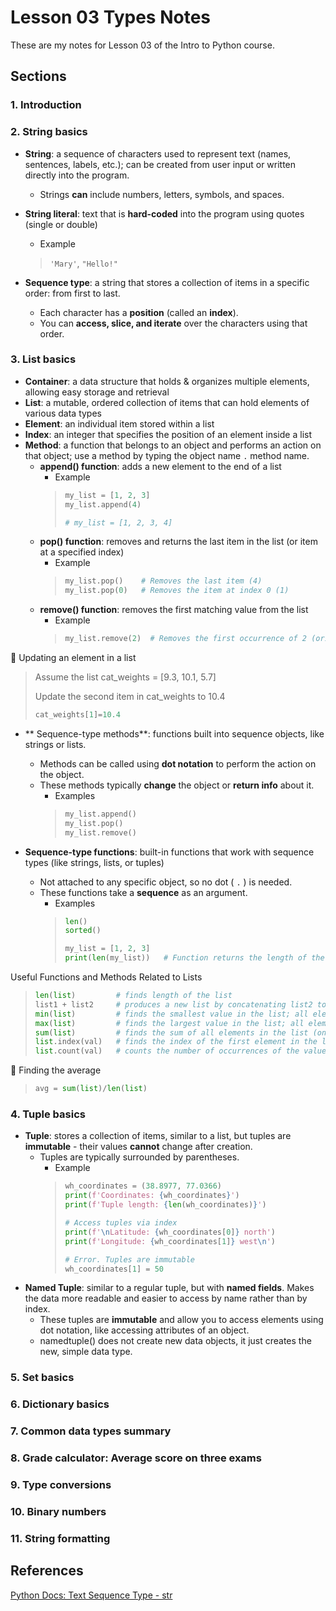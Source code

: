 # Lesson 03 Types Notes

These are my notes for Lesson 03 of the Intro to Python course.

## Sections

### 1. Introduction


### 2. String basics

- **String**: a sequence of characters used to represent text (names, sentences, labels, etc.); can be created from user input or written directly into the program.
  - Strings **can** include numbers, letters, symbols, and spaces.
- **String literal**: text that is **hard-coded** into the program using quotes (single or double)
  - Example
  > ```'Mary'```, ```"Hello!"```
  
- **Sequence type**: a string that stores a collection of items in a specific order: from first to last.
  - Each character has a **position** (called an **index**).
  - You can **access, slice, and iterate** over the characters using that order.

### 3. List basics

- **Container**: a data structure that holds & organizes multiple elements, allowing easy storage and retrieval
- **List**: a mutable, ordered collection of items that can hold elements of various data types
- **Element**: an individual item stored within a list
- **Index**: an integer that specifies the position of an element inside a list
- **Method**: a function that belongs to an object and performs an action on that object; use a method by typing the object name ```.``` method name.
  - **append() function**: adds a new element to the end of a list
    - Example
    > ```python
    > my_list = [1, 2, 3]
    > my_list.append(4)
    >
    > # my_list = [1, 2, 3, 4]
    > ```
  - **pop() function**: removes and returns the last item in the list (or item at a specified index)
    - Example
    > ```python
    > my_list.pop()    # Removes the last item (4)
    > my_list.pop(0)   # Removes the item at index 0 (1)
    > ```
  - **remove() function**: removes the first matching value from the list
    - Example
    > ```python
    > my_list.remove(2)  # Removes the first occurrence of 2 (originally my_list[1])
    > ```

📌 Updating an element in a list
> Assume the list cat_weights = [9.3, 10.1, 5.7]
> 
> Update the second item in cat_weights to 10.4
> ```python
> cat_weights[1]=10.4
> ```

- ** Sequence-type methods**: functions built into sequence objects, like strings or lists.
  - Methods can be called using **dot notation** to perform the action on the object.
  - These methods typically **change** the object or **return info** about it.
    - Examples
    > ```python
    > my_list.append()
    > my_list.pop()
    > my_list.remove()
    > ```
  
- **Sequence-type functions**: built-in functions that work with sequence types (like strings, lists, or tuples)
  - Not attached to any specific object, so no dot ( ```.``` ) is needed.
  - These functions take a **sequence** as an argument.
    - Examples
    > ```python
    > len()
    > sorted()
    > 
    > my_list = [1, 2, 3]
    > print(len(my_list))   # Function returns the length of the list
    > ```
    
Useful Functions and Methods Related to Lists
> ```python
> len(list)         # finds length of the list
> list1 + list2     # produces a new list by concatenating list2 to the end of list1
> min(list)         # finds the smallest value in the list; all elements must be the same type
> max(list)         # finds the largest value in the list; all element must be the same type
> sum(list)         # finds the sum of all elements in the list (only numbers)
> list.index(val)   # finds the index of the first element in the list whose value matches val
> list.count(val)   # counts the number of occurrences of the value val in the list
> ```


📌 Finding the average
> ```python
> avg = sum(list)/len(list)
> ```


### 4. Tuple basics

- **Tuple**: stores a collection of items, similar to a list, but tuples are **immutable** - their values **cannot** change after creation.
  - Tuples are typically surrounded by parentheses.
    - Example
    > ```python
    > wh_coordinates = (38.8977, 77.0366)
    > print(f'Coordinates: {wh_coordinates}')
    > print(f'Tuple length: {len(wh_coordinates)}')
    > 
    > # Access tuples via index
    > print(f'\nLatitude: {wh_coordinates[0]} north')
    > print(f'Longitude: {wh_coordinates[1]} west\n')
    > 
    > # Error. Tuples are immutable
    > wh_coordinates[1] = 50
    > ```
- **Named Tuple**: similar to a regular tuple, but with **named fields**. Makes the data more readable and easier to access by name rather than by index.
  - These tuples are **immutable** and allow you to access elements using dot notation, like accessing attributes of an object.
  - namedtuple() does not create new data objects, it just creates the new, simple data type.


### 5. Set basics


### 6. Dictionary basics


### 7. Common data types summary


### 8. Grade calculator: Average score on three exams


### 9. Type conversions


### 10. Binary numbers


### 11. String formatting



## References

[Python Docs: Text Sequence Type - str](https://docs.python.org/3/library/stdtypes.html#text-sequence-type-str)
